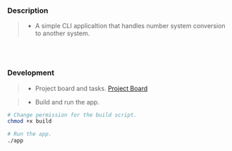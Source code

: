### Description
> - A simple CLI applicaltion that handles number system conversion
    to another system.

<br />
<br />



### Development
> - Project board and tasks.
[Project Board](https://github.com/users/kentlouisetonino/projects/13)

> - Build and run the app.
```bash
# Change permission for the build script.
chmod +x build

# Run the app.
./app
```


